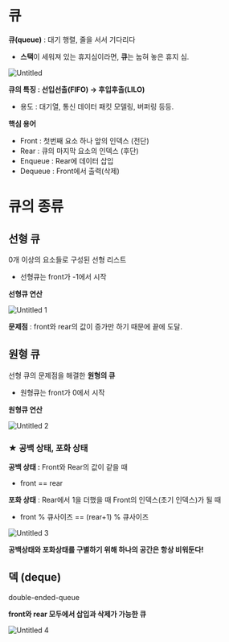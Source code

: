 # 큐

**큐(queue)** : 대기 행렬, 줄을 서서 기다리다

- **스택**이 세워져 있는 휴지심이라면, **큐**는 눕혀 놓은 휴지 심.

![Untitled](https://user-images.githubusercontent.com/101644572/169843778-b186e341-7f3d-4132-8b00-2b24d781eea3.png)

**큐의 특징 : 선입선출(FIFO) → 후입후출(LILO)**

- 용도 : 대기열, 통신 데이터 패킷 모델링, 버퍼링 등등.

**핵심 용어**

- Front : 첫번째 요소 하나 앞의 인덱스 (전단)
- Rear : 큐의 마지막 요소의 인덱스 (후단)
- Enqueue : Rear에 데이터 삽입
- Dequeue : Front에서 출력(삭제)

# 큐의 종류

## 선형 큐

0개 이상의 요소들로 구성된 선형 리스트

- 선형큐는 front가 -1에서 시작

**선형큐 연산**

![Untitled 1](https://user-images.githubusercontent.com/101644572/169843832-e326901a-dd3d-4ae4-b142-49a7a84eb51d.png)

**문제점** : front와 rear의 값이 증가만 하기 때문에 끝에 도달.

## 원형 큐

선형 큐의 문제점을 해결한 **원형의 큐**

- 원형큐는 front가 0에서 시작

**원형큐 연산**

![Untitled 2](https://user-images.githubusercontent.com/101644572/169843891-ca18a4a1-11a0-4fe1-a9ad-d33280dba4d5.png)

### ★ **공백 상태, 포화 상태**

**공백 상태 :** Front와 Rear의 값이 같을 때

- front == rear

**포화 상태** : Rear에서 1을 더했을 때 Front의 인덱스(초기 인덱스)가 될 때

- front % 큐사이즈 == (rear+1) % 큐사이즈

![Untitled 3](https://user-images.githubusercontent.com/101644572/169843923-c6937261-1129-4488-8a50-3d1359e0fc53.png)

**공백상태와 포화상태를 구별하기 위해 하나의 공간은 항상 비워둔다!**

## 덱 (deque)

double-ended-queue 

**front와 rear 모두에서 삽입과 삭제가 가능한 큐**

![Untitled 4](https://user-images.githubusercontent.com/101644572/169843944-5c8675cc-b1e7-41b1-93e0-ace50a071696.png)
